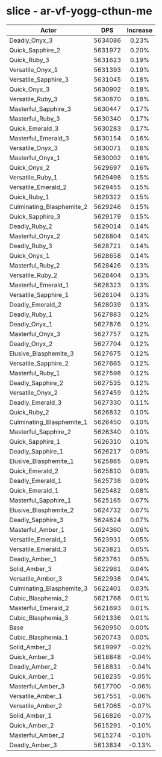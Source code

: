 # slice - ar-vf-yogg-cthun-me
| Actor | DPS | Increase |
|---|:---:|:---:|
|Deadly_Onyx_3|5634086|0.23%|
|Quick_Sapphire_2|5631972|0.20%|
|Quick_Ruby_3|5631623|0.19%|
|Versatile_Onyx_1|5631393|0.19%|
|Versatile_Sapphire_3|5631045|0.18%|
|Quick_Onyx_3|5630902|0.18%|
|Versatile_Ruby_3|5630870|0.18%|
|Masterful_Sapphire_3|5630447|0.17%|
|Masterful_Ruby_3|5630340|0.17%|
|Quick_Emerald_3|5630283|0.17%|
|Masterful_Emerald_3|5630154|0.16%|
|Versatile_Onyx_3|5630071|0.16%|
|Masterful_Onyx_1|5630002|0.16%|
|Quick_Onyx_2|5629697|0.16%|
|Versatile_Ruby_1|5629498|0.15%|
|Versatile_Emerald_2|5629455|0.15%|
|Quick_Ruby_1|5629322|0.15%|
|Culminating_Blasphemite_2|5629246|0.15%|
|Quick_Sapphire_3|5629179|0.15%|
|Deadly_Ruby_2|5629014|0.14%|
|Masterful_Onyx_2|5628804|0.14%|
|Deadly_Ruby_3|5628721|0.14%|
|Quick_Onyx_1|5628658|0.14%|
|Masterful_Ruby_2|5628426|0.13%|
|Versatile_Ruby_2|5628404|0.13%|
|Masterful_Emerald_1|5628323|0.13%|
|Versatile_Sapphire_1|5628104|0.13%|
|Deadly_Emerald_2|5628039|0.13%|
|Deadly_Ruby_1|5627883|0.12%|
|Deadly_Onyx_1|5627876|0.12%|
|Masterful_Onyx_3|5627757|0.12%|
|Deadly_Onyx_2|5627704|0.12%|
|Elusive_Blasphemite_3|5627675|0.12%|
|Versatile_Sapphire_2|5627665|0.12%|
|Masterful_Ruby_1|5627598|0.12%|
|Deadly_Sapphire_2|5627535|0.12%|
|Versatile_Onyx_2|5627459|0.12%|
|Deadly_Emerald_3|5627330|0.11%|
|Quick_Ruby_2|5626832|0.10%|
|Culminating_Blasphemite_1|5626450|0.10%|
|Masterful_Sapphire_2|5626340|0.10%|
|Quick_Sapphire_1|5626310|0.10%|
|Deadly_Sapphire_1|5626217|0.09%|
|Elusive_Blasphemite_1|5625865|0.09%|
|Quick_Emerald_2|5625810|0.09%|
|Deadly_Emerald_1|5625738|0.09%|
|Quick_Emerald_1|5625482|0.08%|
|Masterful_Sapphire_1|5625165|0.07%|
|Elusive_Blasphemite_2|5624732|0.07%|
|Deadly_Sapphire_3|5624624|0.07%|
|Masterful_Amber_1|5624360|0.06%|
|Versatile_Emerald_1|5623931|0.05%|
|Versatile_Emerald_3|5623821|0.05%|
|Deadly_Amber_1|5623761|0.05%|
|Solid_Amber_3|5622981|0.04%|
|Versatile_Amber_3|5622938|0.04%|
|Culminating_Blasphemite_3|5622401|0.03%|
|Cubic_Blasphemia_2|5621768|0.01%|
|Masterful_Emerald_2|5621693|0.01%|
|Cubic_Blasphemia_3|5621336|0.01%|
|Base|5620950|0.00%|
|Cubic_Blasphemia_1|5620743|0.00%|
|Solid_Amber_2|5619997|-0.02%|
|Quick_Amber_3|5618848|-0.04%|
|Deadly_Amber_2|5618831|-0.04%|
|Quick_Amber_1|5618235|-0.05%|
|Masterful_Amber_3|5617700|-0.06%|
|Versatile_Amber_1|5617551|-0.06%|
|Versatile_Amber_2|5617065|-0.07%|
|Solid_Amber_1|5616826|-0.07%|
|Quick_Amber_2|5615291|-0.10%|
|Masterful_Amber_2|5615274|-0.10%|
|Deadly_Amber_3|5613834|-0.13%|
